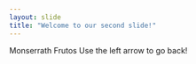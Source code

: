 ```yaml
---
layout: slide
title: "Welcome to our second slide!"
---
```

Monserrath Frutos
Use the left arrow to go back!
